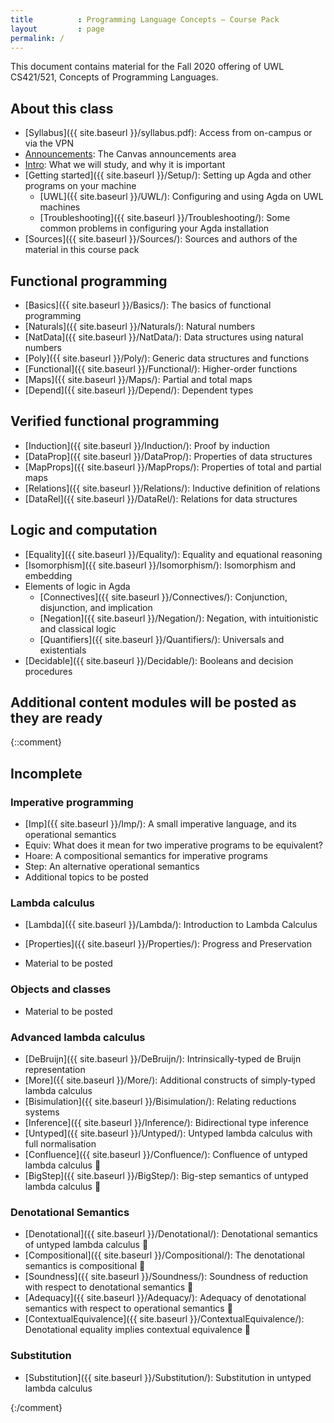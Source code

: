 ```yaml
---
title          : Programming Language Concepts — Course Pack
layout         : page
permalink: /
---
```


This document contains material for the Fall 2020 offering of UWL
CS421/521, Concepts of Programming Languages.

## About this class

  - [Syllabus]({{ site.baseurl }}/syllabus.pdf): Access from on-campus or via the VPN
  - [Announcements](https://uwlac.instructure.com/courses/334351/announcements):
    The Canvas announcements area
  - [Intro](https://uwlac.instructure.com/courses/334351/pages/what-we-will-study?module_item_id=6031628): What we will study, and why it is important
  - [Getting started]({{ site.baseurl }}/Setup/): Setting up Agda and
    other programs on your machine
    - [UWL]({{ site.baseurl }}/UWL/): Configuring and using
      Agda on UWL machines
    - [Troubleshooting]({{ site.baseurl }}/Troubleshooting/): Some
      common problems in configuring your Agda installation
  - [Sources]({{ site.baseurl }}/Sources/): Sources and authors of the
    material in this course pack

## Functional programming

  - [Basics]({{ site.baseurl }}/Basics/): The basics of functional
    programming
  - [Naturals]({{ site.baseurl }}/Naturals/): Natural numbers
  - [NatData]({{ site.baseurl }}/NatData/): Data structures using
    natural numbers
  - [Poly]({{ site.baseurl }}/Poly/): Generic data structures and functions
  - [Functional]({{ site.baseurl }}/Functional/): Higher-order functions
  - [Maps]({{ site.baseurl }}/Maps/): Partial and total maps
  - [Depend]({{ site.baseurl }}/Depend/): Dependent types

## Verified functional programming

  - [Induction]({{ site.baseurl }}/Induction/): Proof by induction
  - [DataProp]({{ site.baseurl }}/DataProp/): Properties of data structures
  - [MapProps]({{ site.baseurl }}/MapProps/): Properties of total and partial maps
  - [Relations]({{ site.baseurl }}/Relations/): Inductive definition of relations
  - [DataRel]({{ site.baseurl }}/DataRel/): Relations for  data structures

## Logic and computation
  - [Equality]({{ site.baseurl }}/Equality/): Equality and equational reasoning
  - [Isomorphism]({{ site.baseurl }}/Isomorphism/): Isomorphism and embedding
  - Elements of logic in Agda
    - [Connectives]({{ site.baseurl }}/Connectives/): Conjunction, disjunction, and implication
    - [Negation]({{ site.baseurl }}/Negation/): Negation, with intuitionistic and classical logic
    - [Quantifiers]({{ site.baseurl }}/Quantifiers/): Universals and existentials
  - [Decidable]({{ site.baseurl }}/Decidable/): Booleans and decision procedures

## Additional content modules will be posted as they are ready

{::comment}

## Incomplete

### Imperative programming
  - [Imp]({{ site.baseurl }}/Imp/): A small imperative language, and
    its operational semantics
  - Equiv: What does it mean for two imperative programs to be equivalent?
  - Hoare: A compositional semantics for imperative programs
  - Step: An alternative operational semantics
  - Additional topics to be posted

### Lambda calculus

  - [Lambda]({{ site.baseurl }}/Lambda/): Introduction to Lambda Calculus
  - [Properties]({{ site.baseurl }}/Properties/): Progress and Preservation

- Material to be posted

### Objects and classes
  - Material to be posted

### Advanced lambda calculus

  - [DeBruijn]({{ site.baseurl }}/DeBruijn/): Intrinsically-typed de Bruijn representation
  - [More]({{ site.baseurl }}/More/): Additional constructs of simply-typed lambda calculus
  - [Bisimulation]({{ site.baseurl }}/Bisimulation/): Relating reductions systems
  - [Inference]({{ site.baseurl }}/Inference/): Bidirectional type inference
  - [Untyped]({{ site.baseurl }}/Untyped/): Untyped lambda calculus with full normalisation
  - [Confluence]({{ site.baseurl }}/Confluence/): Confluence of untyped lambda calculus 🚧
  - [BigStep]({{ site.baseurl }}/BigStep/): Big-step semantics of untyped lambda calculus 🚧

### Denotational Semantics

  - [Denotational]({{ site.baseurl }}/Denotational/): Denotational semantics of untyped lambda calculus 🚧
  - [Compositional]({{ site.baseurl }}/Compositional/): The denotational semantics is compositional 🚧
  - [Soundness]({{ site.baseurl }}/Soundness/): Soundness of reduction with respect to denotational semantics 🚧
  - [Adequacy]({{ site.baseurl }}/Adequacy/): Adequacy of denotational semantics with respect to operational semantics 🚧
  - [ContextualEquivalence]({{ site.baseurl }}/ContextualEquivalence/): Denotational equality implies contextual equivalence 🚧

### Substitution

  - [Substitution]({{ site.baseurl }}/Substitution/): Substitution in untyped lambda calculus

{:/comment}

